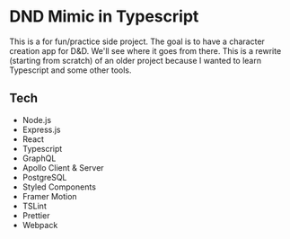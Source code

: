 # DND Mimic in Typescript
This is a for fun/practice side project. The goal is to have a character creation app for D&D. We'll see where it goes from there. This is a rewrite (starting from scratch) of an older project because I wanted to learn Typescript and some other tools.

## Tech
* Node.js
* Express.js
* React
* Typescript
* GraphQL
* Apollo Client & Server
* PostgreSQL
* Styled Components
* Framer Motion
* TSLint
* Prettier
* Webpack
